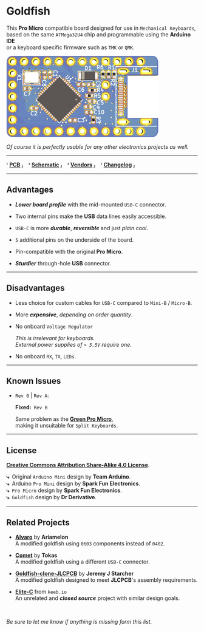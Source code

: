 
[Changelog]: docs/Changelog.md
[Schematic]: docs/Schematic.pdf
[Preview]: docs/Preview.png
[Vendors]: docs/Vendors.md
[PCB]: cad

[Green Pro Micro]: http://www.40percent.club/2017/09/green-pro-micro.html
[License]: https://creativecommons.org/licenses/by-sa/4.0/

[Alvaro]: https://github.com/Ariamelon/Alvaro
[Comet]: https://github.com/vattern/comet
[Elite-C]: https://keeb.io/products/elite-c-low-profile-version-usb-c-pro-micro-replacement-atmega32u4
[Goldfish-clone-JLCPCB]: https://github.com/JeremyJStarcher/Goldfish-clone-JLCPCB

<!----------------------------------------------------------------------------->

# Goldfish

This **Pro Micro** compatible board designed for use in `Mechanical Keyboards`, <br>
based on the same `ATMega32U4` chip and programmable using the **Arduino IDE** <br>
or a keyboard specific firmware such as `TMK` or `QMK`.

![Preview]

*Of course it is perfectly usable for any other electronics projects as well.*

---

**⸢ [PCB] ⸥ ⸢ [Schematic] ⸥ ⸢ [Vendors] ⸥ ⸢ [Changelog] ⸥**

---

## Advantages

- ***Lower board profile*** with the mid-mounted `USB-C` connector.

- Two internal pins make the **USB** data lines easily accessible.

- `USB-C` is more ***durable***, ***reversible*** and just *plain cool*.

- `5` additional pins on the underside of the board.

- Pin-compatible with the original **Pro Micro**.

- ***Sturdier*** through-hole **USB** connector.

---

## Disadvantages

- Less choice for custom cables for `USB-C` compared to `Mini-B` / `Micro-B`.

- More ***expensive***, *depending on order quantity*.

- No onboard `Voltage Regulator`

  *This is irrelevant for keyboards.* <br>
  *External power supplies of `> 5.5V` require one.*

- No onboard `RX`, `TX`, `LEDs`.

---

## Known Issues

- `Rev 0` | `Rev A`:

  **Fixed:** `Rev B`

  Same problem as the **[Green Pro Micro]**, <br>
  making it unsuitable for `Split Keyboards`.

---

## License

**[Creative Commons Attribution Share-Alike 4.0 License][License]**.


**⤷** Original `Arduino Mini` design by **Team Arduino**. <br>
**⤷** Arduino `Pro Mini` design by **Spark Fun Electronics**. <br>
**⤷** `Pro Micro` design by **Spark Fun Electronics**. <br>
**⤷** `Goldfish` design by **Dr Derivative**.

---

## Related Projects

- **[Alvaro]** by **Ariamelon** <br>
    A modified goldfish using `0603` components instead of `0402`.

- **[Comet]** by **Tokas** <br>
    A modified goldfish using a different `USB-C` connector.

- **[Goldfish-clone-JLCPCB]** by **Jeremy J Starcher** <br>
    A modified goldfish designed to meet **JLCPCB**'s assembly requirements.

* **[Elite-C]** from `keeb.io` <br>
    An unrelated and ***closed source*** project with similar design goals.

<br>

*Be sure to let me know if anything is missing form this list.*
